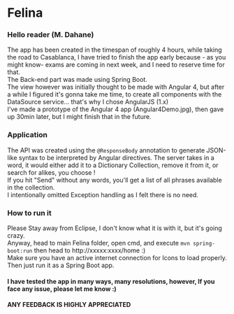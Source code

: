 # Felina
### Hello reader (M. Dahane)
The app has been created in the timespan of roughly 4 hours, while taking the road to Casablanca, 
I have tried to finish the app early because - as you might know- exams are coming in next week, 
and I need to reserve time for that.<br/>
The Back-end part was made using Spring Boot.<br/>
The view however was initially thought to be made with Angular 4, but after a while I figured it's gonna take me time,
to create all components with the DataSource service... that's why I chose AngularJS (1.x)<br/>
I've  made a prototype of the Angular 4 app (Angular4Demo.jpg), then gave up 30min later, but I might finish that in the future.<br/>
### Application<br/>
The API was created using the `@ResponseBody` annotation to generate JSON-like syntax to be interpreted by Angular directives.
The server takes in a word, it would either add it to a Dictionary Collection, remove it from it,  or search for alikes, you choose !<br/>
If you hit "Send" without any words, you'll get a list of all phrases available in the collection.<br/>
I intentionally omitted Exception handling as I felt there is no need.

### How to run it
Please Stay away from Eclipse, I don't know what it is with it, but it's going crazy.<br/>
Anyway, head to main Felina folder, open cmd, and execute `mvn spring-boot:run` then head to http://xxxxx:xxxx/home :) </br>
Make sure you have an active internet connection for Icons to load properly.
Then just run it as a Spring Boot app.<br/>
#### I have tested the app in many ways, many resolutions, however, If you face any issue, please let me know :)<br/>
#### ANY FEEDBACK IS HIGHLY APPRECIATED



